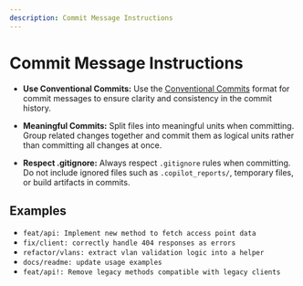 ```yaml
---
description: Commit Message Instructions
---
```


# Commit Message Instructions

- **Use Conventional Commits:** Use the [Conventional Commits](https://www.conventionalcommits.org/) format for commit messages to ensure clarity and consistency in the commit history.

- **Meaningful Commits:** Split files into meaningful units when committing. Group related changes together and commit them as logical units rather than committing all changes at once.

- **Respect .gitignore:** Always respect `.gitignore` rules when committing. Do not include ignored files such as `.copilot_reports/`, temporary files, or build artifacts in commits.

## Examples

- `feat/api: Implement new method to fetch access point data`
- `fix/client: correctly handle 404 responses as errors`
- `refactor/vlans: extract vlan validation logic into a helper`
- `docs/readme: update usage examples`
- `feat/api!: Remove legacy methods compatible with legacy clients`
